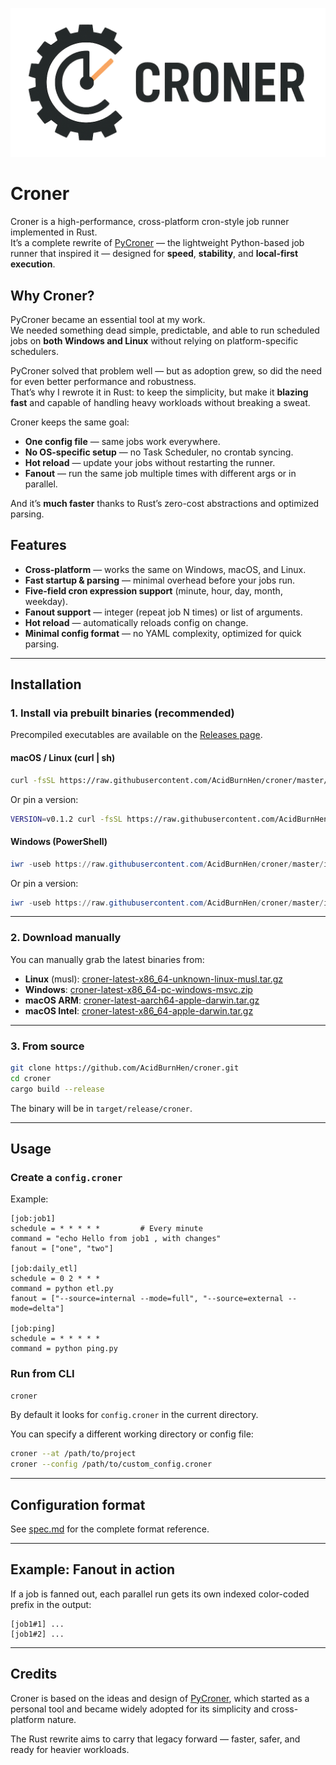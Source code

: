 ![croner](images/ico.png)
# Croner

Croner is a high-performance, cross-platform cron-style job runner implemented in Rust.  
It’s a complete rewrite of [PyCroner](https://github.com/AcidBurnHen/pycroner) — the lightweight Python-based job runner that inspired it — designed for **speed**, **stability**, and **local-first execution**.

## Why Croner?

PyCroner became an essential tool at my work.  
We needed something dead simple, predictable, and able to run scheduled jobs on **both Windows and Linux** without relying on platform-specific schedulers.

PyCroner solved that problem well — but as adoption grew, so did the need for even better performance and robustness.  
That’s why I rewrote it in Rust: to keep the simplicity, but make it **blazing fast** and capable of handling heavy workloads without breaking a sweat.

Croner keeps the same goal:
- **One config file** — same jobs work everywhere.
- **No OS-specific setup** — no Task Scheduler, no crontab syncing.
- **Hot reload** — update your jobs without restarting the runner.
- **Fanout** — run the same job multiple times with different args or in parallel.

And it’s **much faster** thanks to Rust’s zero-cost abstractions and optimized parsing.

## Features

- **Cross-platform** — works the same on Windows, macOS, and Linux.
- **Fast startup & parsing** — minimal overhead before your jobs run.
- **Five-field cron expression support** (minute, hour, day, month, weekday).
- **Fanout support** — integer (repeat job N times) or list of arguments.
- **Hot reload** — automatically reloads config on change.
- **Minimal config format** — no YAML complexity, optimized for quick parsing.

---

## Installation

### 1. Install via prebuilt binaries (recommended)

Precompiled executables are available on the [Releases page](https://github.com/AcidBurnHen/croner/releases/latest).

#### macOS / Linux (curl | sh)
```bash
curl -fsSL https://raw.githubusercontent.com/AcidBurnHen/croner/master/installers/install.sh | sh
``` 
Or pin a version:
```bash
VERSION=v0.1.2 curl -fsSL https://raw.githubusercontent.com/AcidBurnHen/croner/master/installers/install.sh | sh
```

#### Windows (PowerShell)
```powershell
iwr -useb https://raw.githubusercontent.com/AcidBurnHen/croner/master/installers/install.ps1 | iex
```

Or pin a version:
```powershell
iwr -useb https://raw.githubusercontent.com/AcidBurnHen/croner/master/installers/install.ps1 | iex -Version v0.1.2
```

---

### 2. Download manually
You can manually grab the latest binaries from:
- **Linux** (musl): [croner-latest-x86_64-unknown-linux-musl.tar.gz](https://github.com/AcidBurnHen/croner/releases/download/v0.1.2/croner-v0.1.2-x86_64-unknown-linux-musl.tar.gz)  
- **Windows**: [croner-latest-x86_64-pc-windows-msvc.zip](https://github.com/AcidBurnHen/croner/releases/download/v0.1.2/croner-v0.1.2-x86_64-pc-windows-msvc.zip)  
- **macOS ARM**: [croner-latest-aarch64-apple-darwin.tar.gz](https://github.com/AcidBurnHen/croner/releases/download/v0.1.2/croner-v0.1.2-aarch64-apple-darwin.tar.gz)  
- **macOS Intel**: [croner-latest-x86_64-apple-darwin.tar.gz](https://github.com/AcidBurnHen/croner/releases/download/v0.1.2/croner-v0.1.2-x86_64-apple-darwin.tar.gz)  
---

### 3. From source
```bash
git clone https://github.com/AcidBurnHen/croner.git
cd croner
cargo build --release
```
The binary will be in `target/release/croner`.

---

## Usage

### Create a `config.croner`
Example:
```
[job:job1]
schedule = * * * * *         # Every minute
command = "echo Hello from job1 , with changes"
fanout = ["one", "two"]

[job:daily_etl]
schedule = 0 2 * * *
command = python etl.py
fanout = ["--source=internal --mode=full", "--source=external --mode=delta"]

[job:ping]
schedule = * * * * *
command = python ping.py
```

### Run from CLI
```bash
croner
```
By default it looks for `config.croner` in the current directory.

You can specify a different working directory or config file:
```bash
croner --at /path/to/project
croner --config /path/to/custom_config.croner
```

---

## Configuration format
See [spec.md](spec.md) for the complete format reference.

---

## Example: Fanout in action
If a job is fanned out, each parallel run gets its own indexed color-coded prefix in the output:
```
[job1#1] ...
[job1#2] ...
```

---

## Credits

Croner is based on the ideas and design of [PyCroner](https://github.com/AcidBurnHen/pycroner), which started as a personal tool and became widely adopted for its simplicity and cross-platform nature.

The Rust rewrite aims to carry that legacy forward — faster, safer, and ready for heavier workloads.

